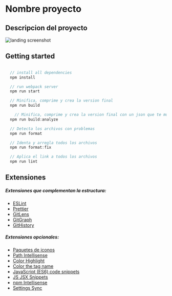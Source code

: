 # Nombre proyecto

## Descripcion del proyecto

![landing screenshot]('/screenshots/)

## Getting started

```js

  // install all dependencies
  npm install

  // run webpack server
  npm run start

  // Minifica, comprime y crea la version final
  npm run build

	// Minifica, comprime y crea la version final con un json que te muestra el peso de los archivos
  npm run build:analyze

  // Detecta los archivos con problemas
  npm run format

  // Identa y arregla todos los archivos
  npm run format:fix

  // Aplica el link a todos los archivos
  npm run lint
```

## Extensiones

##### Extensiones que complementan la estructura:

- [ESLint](https://marketplace.visualstudio.com/items?itemName=dbaeumer.vscode-eslint)
- [Prettier](https://marketplace.visualstudio.com/items?itemName=esbenp.prettier-vscode)
- [GitLens](https://marketplace.visualstudio.com/items?itemName=eamodio.gitlens)
- [GitGraph](https://marketplace.visualstudio.com/items?itemName=mhutchie.git-graph)
- [GitHistory](https://marketplace.visualstudio.com/items?itemName=donjayamanne.githistory)

##### Extensiones opcionales:

- [Paquetes de iconos](https://marketplace.visualstudio.com/items?itemName=PKief.material-icon-theme)
- [Path Intellisense](https://marketplace.visualstudio.com/items?itemName=christian-kohler.path-intellisense)
- [Color Highlight](https://marketplace.visualstudio.com/items?itemName=naumovs.color-highlight)
- [Color the tag name](https://marketplace.visualstudio.com/items?itemName=jzmstrjp.color-the-tag-name)
- [JavaScript (ES6) code snippets](https://marketplace.visualstudio.com/items?itemName=xabikos.JavaScriptSnippets)
- [JS JSX Snippets](https://marketplace.visualstudio.com/items?itemName=skyran.js-jsx-snippets)
- [npm Intellisense](https://marketplace.visualstudio.com/items?itemName=christian-kohler.npm-intellisense)
- [Settings Sync](https://marketplace.visualstudio.com/items?itemName=Shan.code-settings-sync)
